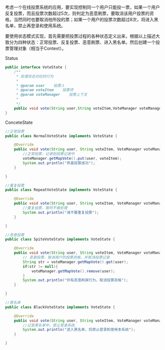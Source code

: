 考虑一个在线投票系统的应用，要实现控制同一个用户只能投一票，如果一个用户反复投票，而且投票次数超过5次，则判定为恶意刷票，要取消该用户投票的资格，当然同时也要取消他所投的票；如果一个用户的投票次数超过8次，将进入黑名单，禁止再登录和使用系统。

要使用状态模式实现，首先需要把投票过程的各种状态定义出来，根据以上描述大致分为四种状态：正常投票、反复投票、恶意刷票、进入黑名单。然后创建一个投票管理对象（相当于Context）。

Status

```java
public interface VoteState {
    /**
     * 处理状态对应的行为
     * 
     * @param user    投票人
     * @param voteItem    投票项
     * @param voteManager    投票上下文
     *                        
     */
    public void vote(String user,String voteItem,VoteManager voteManager);
}
```

ConceteState

```java
//正常投票
public class NormalVoteState implements VoteState {

    @Override
    public void vote(String user, String voteItem, VoteManager voteManager) {
        //正常投票，记录到投票记录中
        voteManager.getMapVote().put(user, voteItem);
        System.out.println("恭喜投票成功");
    }

}

//重复投票
public class RepeatVoteState implements VoteState {

    @Override
    public void vote(String user, String voteItem, VoteManager voteManager) {
        //重复投票，暂时不做处理
        System.out.println("请不要重复投票");
    }

}

//恶意投票
public class SpiteVoteState implements VoteState {

    @Override
    public void vote(String user, String voteItem, VoteManager voteManager) {
        // 恶意投票，取消用户的投票资格，并取消投票记录
        String str = voteManager.getMapVote().get(user);
        if(str != null){
            voteManager.getMapVote().remove(user);
        }
        System.out.println("你有恶意刷屏行为，取消投票资格");
    }

}

//黑名单
public class BlackVoteState implements VoteState {

    @Override
    public void vote(String user, String voteItem, VoteManager voteManager) {
        //记录黑名单中，禁止登录系统
        System.out.println("进入黑名单，将禁止登录和使用本系统");
    }

}
```




